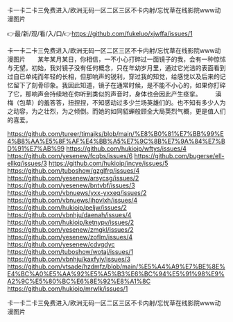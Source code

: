 卡一卡二卡三免费进入/欧洲无码一区二区三区不卡内射/忘忧草在线影院www动漫图片

👉最/新/观/看/入/口/👉https://github.com/fukeluo/xjwffa/issues/1

卡一卡二卡三免费进入/欧洲无码一区二区三区不卡内射/忘忧草在线影院www动漫图片　　某年某月某日，你相信，一不小心打碎过一面镜子的我，会有一种惊怵与无望。初始，我对镜子没有任何概念，只在年幼岁月里，通过它光洁的表面看到过自已单纯而年轻的长相，但那响声的锐利，穿过我的知觉，给感觉以及后来的记忆留下了刻骨印象。我因此知道，镜子在通常时候，是不能不小心的，如果你打碎了它，那响声会持续地在你听到类似的声音时，身体也会因此产生痉挛。
　　滇梅（包草）的羞答答，扭捏捏，不知感动过多少兰场英雄们的。也不知有多少人为之动容，为之壮烈，为之倾倒。而她的如同貂蝉般顾全大局英烈气概，更是值人们的喜爱。


https://github.com/tureer/timajks/blob/main/%E8%B0%81%E7%BB%99%E4%B8%AA%E5%8F%AF%E4%BB%A5%E7%9C%8B%E7%9A%84%E7%BD%91%E7%AB%99
https://github.com/hukioip/wftys/issues/4
https://github.com/yesenew/fcqbs/issues/6
https://github.com/bugerse/ell-ellkq/issues/3
https://github.com/hukioip/incye/issues/5
https://github.com/tuboshow/gzglfrq/issues/4
https://github.com/yesenew/arsycsg/issues/2
https://github.com/yesenew/bntvbf/issues/3
https://github.com/vbnuews/yxx-yxxeq/issues/2
https://github.com/vbnuews/ihpvlxh/issues/4
https://github.com/hukioip/peljw/issues/2
https://github.com/vbnhju/daenah/issues/4
https://github.com/hukioip/ketnypv/issues/2
https://github.com/yesenew/zmgkl/issues/2
https://github.com/yesenew/zoflm/issues/4
https://github.com/yesenew/cdvgdyc
https://github.com/tuboshow/wotaj/issues/1
https://github.com/vbnhju/kaxfyiy/issues/3
https://github.com/vtsade/hzdmfz/blob/main/%E5%A4%A9%E7%BE%8E%E4%BC%A0%E5%AA%92%E5%A5%B3%E6%BC%94%E5%91%98%E9%A2%9C%E5%80%BC%E6%8E%92%E8%A1%8C
https://github.com/hukioip/mrwlk/issues/1

卡一卡二卡三免费进入/欧洲无码一区二区三区不卡内射/忘忧草在线影院www动漫图片
